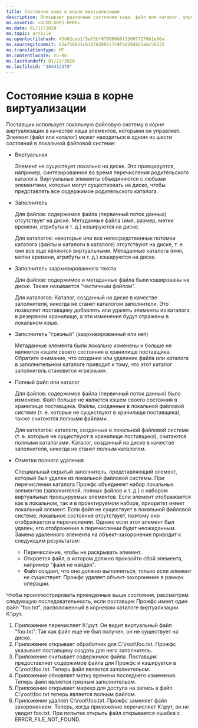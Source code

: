 ```yaml
---
title: Состояние кэша в корне виртуализации
description: Описывает различные состояния кэша. файл или каталог, управляемый поставщиком, может иметь.
ms.assetid: <GUID-GOES-HERE>
ms.date: 01/17/2020
ms.topic: article
ms.openlocfilehash: 43d62ceb1f5ef5bf07000666f336077270b1e86a
ms.sourcegitcommit: 62e758931c610782807c7c9fad284921a6c56232
ms.translationtype: MT
ms.contentlocale: ru-RU
ms.lasthandoff: 01/22/2020
ms.locfileid: "104412370"
---
```

# <a name="cache-state-in-the-virtualization-root"></a>Состояние кэша в корне виртуализации

Поставщик использует локальную файловую систему в корне виртуализации в качестве кэша элементов, которыми он управляет.  Элемент (файл или каталог) может находиться в одном из шести состояний в локальной файловой системе:

* Виртуальная

  Элемент не существует локально на диске.  Это проецируется, например, синтезированное во время перечисления родительского каталога.  Виртуальные элементы объединяются с любыми элементами, которые могут существовать на диске, чтобы представлять все содержимое родительского каталога.

* Заполнитель

  Для файлов: содержимое файла (первичный поток данных) отсутствует на диске.  Метаданные файла (имя, размер, метки времени, атрибуты и т. д.) кэшируются на диске.
  
  Для каталогов: некоторые или все непосредственные потомки каталога (файлы и каталоги в каталоге) отсутствуют на диске, т. е. они все еще являются виртуальными.  Метаданные каталога (имя, метки времени, атрибуты и т. д.) кэшируются на диске.

* Заполнитель заархивированного текста

  Для файлов: содержимое и метаданные файла были кэшированы на диске.  Также называется "частичным файлом".
  
  Для каталогов: Каталог, созданный на диске в качестве заполнителя, никогда не станет каталогом заполнители.  Это позволяет поставщику добавлять или удалять элементы из каталога в резервном хранилище, а эти изменения будут отражены в локальном кэше.

* Заполнитель "грязный" (заархивированный или нет)

  Метаданные элемента были локально изменены и больше не являются кэшем своего состояния в хранилище поставщика. Обратите внимание, что создание или удаление файла или каталога в заполнительном каталоге приводит к тому, что этот каталог заполнитель становится «грязным».

* Полный файл или каталог

  Для файлов: содержимое файла (первичный поток данных) было изменено.  Файл больше не является кэшем своего состояния в хранилище поставщика.  Файлы, созданные в локальной файловой системе (т. е. которые не существуют в хранилище поставщика), также считаются полными файлами.
  
  Для каталогов: каталоги, созданные в локальной файловой системе (т. е. которые не существуют в хранилище поставщика), считаются полными каталогами.  Каталог, созданный на диске в качестве заполнителя, никогда не станет полным каталогом.
  
* Отметки полного удаления

  Специальный скрытый заполнитель, представляющий элемент, который был удален из локальной файловой системы.  При перечислении каталога Прожфс объединяет набор локальных элементов (заполнителей, полных файлов и т. д.) с набором виртуальных проецируемых элементов.  Если элемент отображается как в локальном, так и в проектируемом наборе, приоритет имеет локальный элемент.  Если файл не существует в локальной файловой системе, локальное состояние отсутствует, поэтому оно отображается в перечислении.  Однако если этот элемент был удален, его отображение в перечислении будет неожиданным.  Замена удаленного элемента на объект-захоронение приводит к следующим результатам:

  * Перечисление, чтобы не раскрывать элемент.
  * Откроется файл, в котором должно произойти сбой элемента, например "файл не найден".
  * Файл создает, что оно должно выполняться, только если элемент не существует. Прожфс удаляет объект-захоронение в рамках операции.

Чтобы проиллюстрировать приведенные выше состояния, рассмотрим следующую последовательность, если поставщик Прожфс имеет один файл "foo.txt", расположенный в корневом каталоге виртуализации К:\рут.

1. Приложение перечисляет К:\рут.  Он видит виртуальный файл "foo.txt".  Так как файл еще не был получен, он не существует на диске.
1. Приложение открывает обработчик для C:\root\foo.txt.  Прожфс указывает поставщику создать для него заполнитель.
1. Приложение считывает содержимое файла.  Поставщик предоставляет содержимое файла для Прожфс и кэшируется в C:\root\foo.txt.  Теперь файл является заполнительом.
1. Приложение обновляет метку времени последнего изменения.  Теперь файл является грязным заполнительом.
1. Приложение открывает маркер для доступа на запись в файл.  C:\root\foo.txt теперь является полным файлом.
1. Приложение удаляет C:\root\foo.txt.  Прожфс заменяет файл захоронением.  Теперь, когда приложение перечисляет К:\рут, он не увидит foo.txt.  При попытке открыть файл открывается ошибка с ERROR_FILE_NOT_FOUND.
